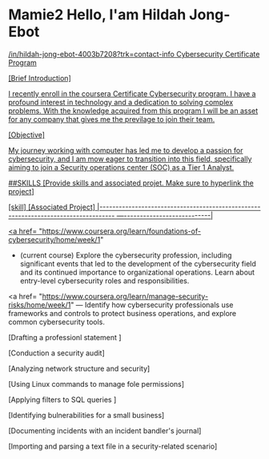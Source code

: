 # Mamie2 Hello, I'am Hildah Jong-Ebot 
<a href="https://www.linkedin.com">/in/hildah-jong-ebot-4003b7208?trk=contact-info
Cybersecurity Certificate Program

[Brief Introduction]

I recently enroll in the coursera Certificate Cybersecurity program. I have a profound interest in technology and a dedication to solving complex problems. With the knowledge acquired from this program I will be an asset for any company that gives me the previlage to join their team.

[Objective]

My journey working with computer has led me to develop a passion for cybersecurity, and I am mow eager to transition into this field, specifically aiming to join a Security operations center (SOC) as a Tier 1 Analyst.

##SKILLS
[Provide skills and associated projet. Make sure to hyperlink the project]  

[skill]                                                                             [Associated Project]
|----------------------------------------------------------------------------------- —---------------------------|

<a href= "https://www.coursera.org/learn/foundations-of-cybersecurity/home/week/1"

- (current course) Explore the cybersecurity profession, including significant events that led to the development of the cybersecurity field and its continued importance to organizational operations. Learn about entry-level cybersecurity roles and responsibilities.

<a href= "https://www.coursera.org/learn/manage-security-risks/home/week/1"
— Identify how cybersecurity professionals use frameworks and controls to protect business operations, and explore common cybersecurity tools.


[Drafting a professionl statement ]  

[Conduction a security audit] 

[Analyzing network structure and security] 

[Using Linux commands to manage fole permissions] 

[Applying filters to SQL queries ]    

[Identifying bulnerabilities for a small business]   

[Documenting incidents with an incident bandler's journal]

[Importing and parsing a text file in a security-related scenario]
